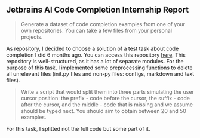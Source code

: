 ## Jetbrains AI Code Completion Internship Report

> Generate a dataset of code completion examples from one of your own repositories. You can take a few files from your personal projects.

As repository, I decided to choose a solution of a test task about code completion I did 6 months ago. You can access this repository [here](https://github.com/PioneerAlexander/Improving-LLMs-on-underrepresented-programming-languages?tab=readme-ov-file). This repository is well-structured, as it has a lot of separate modules. For the purpose of this task, I implemented some preprocessing functions to delete all unrelevant files (init.py files and non-py files: configs, markdown and text files). 

> Write a script that would split them into three parts simulating the user cursor position: the prefix - code before the cursor, the suffix - code after the cursor, and the middle - code that is missing and we assume should be typed next. You should aim to obtain between 20 and 50 examples.

For this task, I splitted not the full code but some part of it. 
